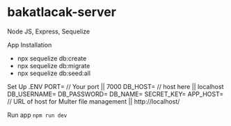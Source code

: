 # bakatlacak-server
Node JS, Express, Sequelize

App Installation

- npx sequelize db:create
- npx sequelize db:migrate
- npx sequelize db:seed:all

Set Up .ENV
PORT= // Your port || 7000
DB_HOST= // host here || localhost
DB_USERNAME=
DB_PASSWORD=
DB_NAME=
SECRET_KEY=
APP_HOST= // URL of host for Multer file management || http://localhost/

Run app
`npm run dev`
